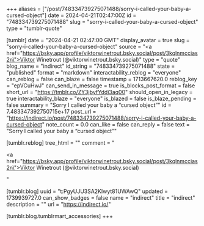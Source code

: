 +++
aliases = ["/post/748334739275071488/sorry-i-called-your-baby-a-cursed-object"]
date = 2024-04-21T02:47:00Z
id = "748334739275071488"
slug = "sorry-i-called-your-baby-a-cursed-object"
type = "tumblr-quote"

[tumblr]
date = "2024-04-21 02:47:00 GMT"
display_avatar = true
slug = "sorry-i-called-your-baby-a-cursed-object"
source = "<a href=\"https://bsky.app/profile/viktorwinetrout.bsky.social/post/3kqlnmccias2n\">Viktor Winetrout (@viktorwinetrout.bsky.social)</a>"
type = "quote"
blog_name = "indirect"
id_string = "748334739275071488"
state = "published"
format = "markdown"
interactability_reblog = "everyone"
can_reblog = false
can_blaze = false
timestamp = 1713667620.0
reblog_key = "epVCuHwJ"
can_send_in_message = true
is_blocks_post_format = false
short_url = "https://tmblr.co/ZY3jbyfYddi3aq00"
should_open_in_legacy = true
interactability_blaze = "everyone"
is_blazed = false
is_blaze_pending = false
summary = "Sorry I called your baby a “cursed object”"
id = 7.483347392750715e+17
post_url = "https://indirect.io/post/748334739275071488/sorry-i-called-your-baby-a-cursed-object"
note_count = 0.0
can_like = false
can_reply = false
text = "Sorry I called your baby a “cursed object”"

[tumblr.reblog]
tree_html = ""
comment = "<p><a href=\"https://bsky.app/profile/viktorwinetrout.bsky.social/post/3kqlnmccias2n\">Viktor Winetrout (@viktorwinetrout.bsky.social)</a></p>"

[tumblr.blog]
uuid = "t:PgyUJU3SA2Klwyt81UWAwQ"
updated = 1739939727.0
can_show_badges = false
name = "indirect"
title = "indirect"
description = ""
url = "https://indirect.io/"

[tumblr.blog.tumblrmart_accessories]
+++
